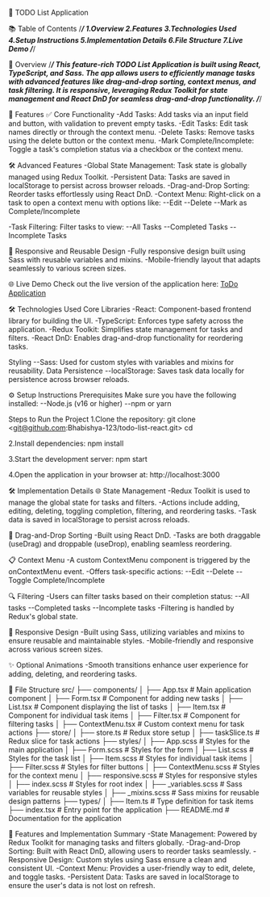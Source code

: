 📝 TODO List Application


📚 Table of Contents
/*******************************/
1.Overview
2.Features
3.Technologies Used
4.Setup Instructions
5.Implementation Details
6.File Structure
7.Live Demo
/*******************************/


🧐 Overview
/*******************************/
This feature-rich TODO List Application is built using React, TypeScript, and Sass. The app allows users to efficiently manage tasks with advanced features like drag-and-drop sorting, context menus, and task filtering. It is responsive, leveraging Redux Toolkit for state management and React DnD for seamless drag-and-drop functionality.
/*******************************/


🚀 Features
✅ Core Functionality
-Add Tasks: Add tasks via an input field and button, with validation to prevent empty tasks.
-Edit Tasks: Edit task names directly or through the context menu.
-Delete Tasks: Remove tasks using the delete button or the context menu.
-Mark Complete/Incomplete: Toggle a task's completion status via a checkbox or the context menu.


🛠 Advanced Features
-Global State Management: Task state is globally managed using Redux Toolkit.
-Persistent Data: Tasks are saved in localStorage to persist across browser reloads.
-Drag-and-Drop Sorting: Reorder tasks effortlessly using React DnD.
-Context Menu: Right-click on a task to open a context menu with options like:
     --Edit
     --Delete
     --Mark as Complete/Incomplete

-Task Filtering: Filter tasks to view:
     --All Tasks
     --Completed Tasks
     --Incomplete Tasks


📱 Responsive and Reusable Design
-Fully responsive design built using Sass with reusable variables and mixins.
-Mobile-friendly layout that adapts seamlessly to various screen sizes.


🌐 Live Demo
Check out the live version of the application here:
[ToDo Application](https://todotypescriptredux.netlify.app/)


🛠️ Technologies Used
Core Libraries
-React: Component-based frontend library for building the UI.
-TypeScript: Enforces type safety across the application.
-Redux Toolkit: Simplifies state management for tasks and filters.
-React DnD: Enables drag-and-drop functionality for reordering tasks.


Styling
--Sass: Used for custom styles with variables and mixins for reusability.
Data Persistence
--localStorage: Saves task data locally for persistence across browser reloads.


⚙️ Setup Instructions
Prerequisites
Make sure you have the following installed:
--Node.js (v16 or higher)
--npm or yarn

Steps to Run the Project
1.Clone the repository:
git clone <git@github.com:Bhabishya-123/todo-list-react.git>
cd <todo-list-react>

2.Install dependencies:
npm install

3.Start the development server:
npm start

4.Open the application in your browser at:
http://localhost:3000


🛠️ Implementation Details
🌐 State Management
-Redux Toolkit is used to manage the global state for tasks and filters.
-Actions include adding, editing, deleting, toggling completion, filtering, and reordering tasks.
-Task data is saved in localStorage to persist across reloads.


🔄 Drag-and-Drop Sorting
-Built using React DnD.
-Tasks are both draggable (useDrag) and droppable (useDrop), enabling seamless reordering.


📋 Context Menu
-A custom ContextMenu component is triggered by the onContextMenu event.
-Offers task-specific actions:
     --Edit
     --Delete
     --Toggle Complete/Incomplete


🔍 Filtering
-Users can filter tasks based on their completion status:
     --All tasks
     --Completed tasks
     --Incomplete tasks
-Filtering is handled by Redux's global state.


🎨 Responsive Design
-Built using Sass, utilizing variables and mixins to ensure reusable and maintainable styles.
-Mobile-friendly and responsive across various screen sizes.


✨ Optional Animations
-Smooth transitions enhance user experience for adding, deleting, and reordering tasks.


📂 File Structure
src/
├── components/
│   ├── App.tsx          # Main application component
│   ├── Form.tsx         # Component for adding new tasks
│   ├── List.tsx         # Component displaying the list of tasks
│   ├── Item.tsx         # Component for individual task items
│   ├── Filter.tsx       # Component for filtering tasks
│   ├── ContextMenu.tsx  # Custom context menu for task actions
├── store/
│   ├── store.ts         # Redux store setup
│   ├── taskSlice.ts     # Redux slice for task actions
├── styles/
│   ├── App.scss         # Styles for the main application
│   ├── Form.scss        # Styles for the form
│   ├── List.scss        # Styles for the task list
│   ├── Item.scss        # Styles for individual task items
│   ├── Filter.scss      # Styles for filter buttons
│   ├── ContextMenu.scss # Styles for the context menu
│   ├── responsive.scss  # Styles for responsive styles
│   ├── index.scss       # Styles for root index
│   ├── _variables.scss  # Sass variables for reusable styles
│   ├── _mixins.scss     # Sass mixins for reusable design patterns
├── types/
│   ├── Item.ts          # Type definition for task items
├── index.tsx            # Entry point for the application
├── README.md            # Documentation for the application


🎯 Features and Implementation Summary
-State Management: Powered by Redux Toolkit for managing tasks and filters globally.
-Drag-and-Drop Sorting: Built with React DnD, allowing users to reorder tasks seamlessly.
-Responsive Design: Custom styles using Sass ensure a clean and consistent UI.
-Context Menu: Provides a user-friendly way to edit, delete, and toggle tasks.
-Persistent Data: Tasks are saved in localStorage to ensure the user's data is not lost on refresh.